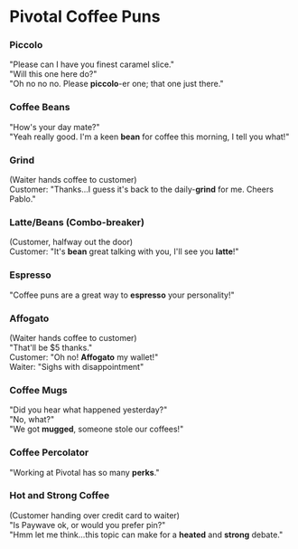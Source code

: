 # Pivotal Coffee Puns

### Piccolo
"Please can I have you finest caramel slice."  
"Will this one here do?"  
"Oh no no no. Please __piccolo__-er one; that one just there."

### Coffee Beans
"How's your day mate?"  
"Yeah really good. I'm a keen __bean__ for coffee this morning, I tell you what!"

### Grind
(Waiter hands coffee to customer)  
Customer: "Thanks...I guess it's back to the daily-__grind__ for me. Cheers Pablo."

### Latte/Beans (Combo-breaker)
(Customer, halfway out the door)  
Customer: "It's __bean__ great talking with you, I'll see you __latte__!"

### Espresso
"Coffee puns are a great way to __espresso__ your personality!"

### Affogato
(Waiter hands coffee to customer)  
"That'll be $5 thanks."  
Customer: "Oh no! __Affogato__ my wallet!"  
Waiter: "Sighs with disappointment"

### Coffee Mugs
"Did you hear what happened yesterday?"  
"No, what?"  
"We got __mugged__, someone stole our coffees!"

### Coffee Percolator
"Working at Pivotal has so many __perks__."

### Hot and Strong Coffee
(Customer handing over credit card to waiter)  
"Is Paywave ok, or would you prefer pin?"  
"Hmm let me think...this topic can make for a __heated__ and __strong__ debate."
